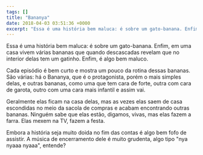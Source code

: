 ```yaml
---
tags: []
title: "Bananya"
date: 2018-04-03 03:51:36 +0000
excerpt: "Essa é uma história bem maluca: é sobre um gato-banana. Enfim, em uma casa vivem várias bananas que quando descascadas revelam que no..."
---
```


Essa é uma história bem maluca: é sobre um gato-banana. Enfim, em uma casa vivem várias bananas que quando descascadas revelam que no interior delas tem um gatinho. Enfim, é algo bem maluco.

Cada episódio é bem curto e mostra um pouco da rotina dessas bananas. São várias: há o Bananya, que é o protagonista, porém o mais simples delas, e outras bananas, como uma que tem cara de forte, outra com cara de garota, outro com uma cara mais infantil e assim vai.

Geralmente elas ficam na casa delas, mas as vezes elas saem de casa escondidas no meio da sacola de compras e acabam encontrando outras bananas. Ninguém sabe que elas estão, digamos, vivas, mas elas fazem a farra. Elas mexem na TV, fazem a festa.

Embora a história seja muito doida no fim das contas é algo bem fofo de assistir. A música de encerramento dele é muito grudenta, algo tipo "nya nyaaa nyaaa", entende?